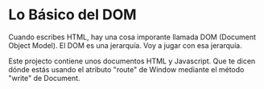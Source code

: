 # Lo Básico del DOM 
<p>
  Cuando escribes HTML, hay una cosa imporante llamada DOM (Document Object Model). El DOM es una jerarquía. Voy a jugar con esa jerarquía.
</p>
<p>
  Este projecto contiene unos documentos HTML y Javascript. Que te dicen dónde estás usando el atributo "route" de Window mediante el método "write" de Document. 
</p>
